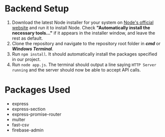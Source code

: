 # Backend Setup
1. Download the latest Node installer for your system on [Node's official website](https://nodejs.org/en/download/) and run it to install Node. Check **"Automatically install the necessary tools..."** if it appears in the installer window, and leave the rest as default.
2. Clone the repository and navigate to the repository root folder in ***cmd*** or ***Windows Terminal***.
3. Run `npm install`. It should automatically install the packages specified in our project.
4. Run `node app.js`. The terminal should output a line saying `HTTP Server running` and the server should now be able to accept API calls.

# Packages Used
- express
- express-section
- express-promise-router
- multer
- fast-csv
- firebase-admin
